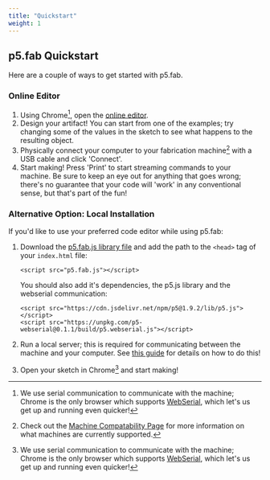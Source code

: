 ```yaml
---
title: "Quickstart"
weight: 1
---
```


## <span class="fab">p5.fab</span> Quickstart
Here are a couple of ways to get started with <span class="fab">p5.fab</span>.
### Online Editor
1. Using Chrome[^1], open the [online editor](https://machineagency.github.io/p5.fab/editor/index.html).
2. Design your artifact! You can start from one of the examples; try changing some of the values in the sketch to see what happens to the resulting object.
3. Physically connect your computer to your fabrication machine[^2] with a USB cable and click 'Connect'.
4. Start making! Press 'Print' to start streaming commands to your machine. Be sure to keep an eye out for anything that goes wrong; there's no guarantee that your code will 'work' in any conventional sense, but that's part of the fun!

[^1]: We use serial communication to communicate with the machine; Chrome is the only browser which supports [WebSerial](https://developer.mozilla.org/en-US/docs/Web/API/Web_Serial_API), which let's us get up and running even quicker!
[^2]: Check out the <a href="docs/machine-compatibility.md">Machine Compatability Page</a> for more information on what machines are currently supported.


### Alternative Option: Local Installation
If you'd like to use your preferred code editor while using <span class='fab'>p5.fab</span>:
1. Download the <a href="https://github.com/machineagency/p5.fab/blob/main/lib/p5.fab.js">p5.fab.js library file</a> and add the path to the `<head>` tag of your `index.html` file:

    `<script src="p5.fab.js"></script>`

    You should also add it's dependencies, the p5.js library and the webserial communication:

       <script src="https://cdn.jsdelivr.net/npm/p5@1.9.2/lib/p5.js"></script>
       <script src="https://unpkg.com/p5-webserial@0.1.1/build/p5.webserial.js"></script>

2. Run a local server; this is required for communicating between the machine and your computer. See <a href="https://github.com/processing/p5.js/wiki/Local-server">this guide</a> for details on how to do this!
3. Open your sketch in Chrome[^1] and start making!